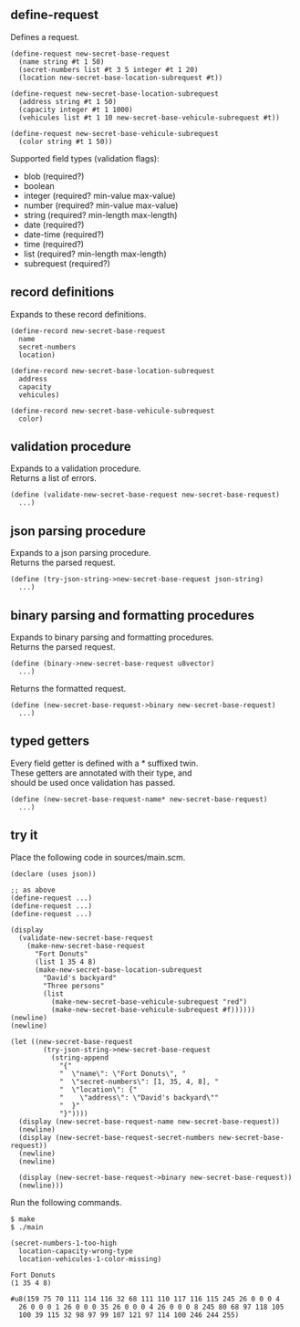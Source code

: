 define-request
--------------
Defines a request.

    (define-request new-secret-base-request
      (name string #t 1 50)
      (secret-numbers list #t 3 5 integer #t 1 20)
      (location new-secret-base-location-subrequest #t))

    (define-request new-secret-base-location-subrequest
      (address string #t 1 50)
      (capacity integer #t 1 1000)
      (vehicules list #t 1 10 new-secret-base-vehicule-subrequest #t))

    (define-request new-secret-base-vehicule-subrequest
      (color string #t 1 50))

Supported field types (validation flags):

- blob (required?)
- boolean
- integer (required? min-value max-value)
- number (required? min-value max-value)
- string (required? min-length max-length)
- date (required?)
- date-time (required?)
- time (required?)
- list (required? min-length max-length)
- subrequest (required?)

record definitions
------------------
Expands to these record definitions.

    (define-record new-secret-base-request
      name
      secret-numbers
      location)

    (define-record new-secret-base-location-subrequest
      address
      capacity
      vehicules)

    (define-record new-secret-base-vehicule-subrequest
      color)

validation procedure
--------------------
Expands to a validation procedure.  
Returns a list of errors.

    (define (validate-new-secret-base-request new-secret-base-request)
      ...)

json parsing procedure
----------------------
Expands to a json parsing procedure.  
Returns the parsed request.

    (define (try-json-string->new-secret-base-request json-string)
      ...)

binary parsing and formatting procedures
----------------------------------------
Expands to binary parsing and formatting procedures.  
Returns the parsed request.

    (define (binary->new-secret-base-request u8vector)
      ...)

Returns the formatted request.

    (define (new-secret-base-request->binary new-secret-base-request)
      ...)

typed getters
-------------
Every field getter is defined with a * suffixed twin.  
These getters are annotated with their type, and  
should be used once validation has passed.

    (define (new-secret-base-request-name* new-secret-base-request)
      ...)

try it
------
Place the following code in sources/main.scm.

    (declare (uses json))

    ;; as above
    (define-request ...)
    (define-request ...)
    (define-request ...)

    (display
      (validate-new-secret-base-request
        (make-new-secret-base-request
          "Fort Donuts"
          (list 1 35 4 8)
          (make-new-secret-base-location-subrequest
            "David's backyard"
            "Three persons"
            (list
              (make-new-secret-base-vehicule-subrequest "red")
              (make-new-secret-base-vehicule-subrequest #f))))))
    (newline)
    (newline)

    (let ((new-secret-base-request
            (try-json-string->new-secret-base-request
              (string-append
                "{"
                "  \"name\": \"Fort Donuts\", "
                "  \"secret-numbers\": [1, 35, 4, 8], "
                "  \"location\": {"
                "    \"address\": \"David's backyard\""
                "  }"
                "}"))))
      (display (new-secret-base-request-name new-secret-base-request))
      (newline)
      (display (new-secret-base-request-secret-numbers new-secret-base-request))
      (newline)
      (newline)

      (display (new-secret-base-request->binary new-secret-base-request))
      (newline)))

Run the following commands.

    $ make
    $ ./main

    (secret-numbers-1-too-high
      location-capacity-wrong-type
      location-vehicules-1-color-missing)

    Fort Donuts
    (1 35 4 8)

    #u8(159 75 70 111 114 116 32 68 111 110 117 116 115 245 26 0 0 0 4
      26 0 0 0 1 26 0 0 0 35 26 0 0 0 4 26 0 0 0 8 245 80 68 97 118 105
      100 39 115 32 98 97 99 107 121 97 114 100 246 244 255)
